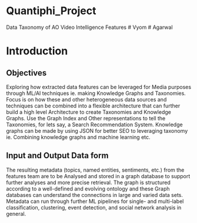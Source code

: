 # Quantiphi_Project
Data Taxonomy of AO Video Intelligence Features # Vyom # Agarwal

# Introduction
## Objectives
Exploring how extracted data features can be leveraged for Media purposes through ML/AI techniques ie. making Knowledge Graphs and Taxonomies. Focus is on how these and other heterogeneous data sources and techniques can be combined into a flexible architecture that can further build a high level Architecture to create Taxonomies and Knowledge Graphs. Use the Graph Index and Other representations to tell the Taxonomies, for lets say, a Search Recommendation System. Knowledge graphs can be made by using JSON for better SEO to leveraging taxonomy ie. Combining knowledge graphs and machine learning etc.

## Input and Output Data form
The resulting metadata (topics, named entities, sentiments, etc.) from the features team are to be Analysed and stored in a graph database to support further analyses and more precise retrieval. The graph is structured according to a well-defined and evolving ontology and these Graph databases can understand the connections in large and varied data sets. Metadata can run through further ML pipelines for single- and multi-label classification, clustering, event detection, and social network analysis in general.
